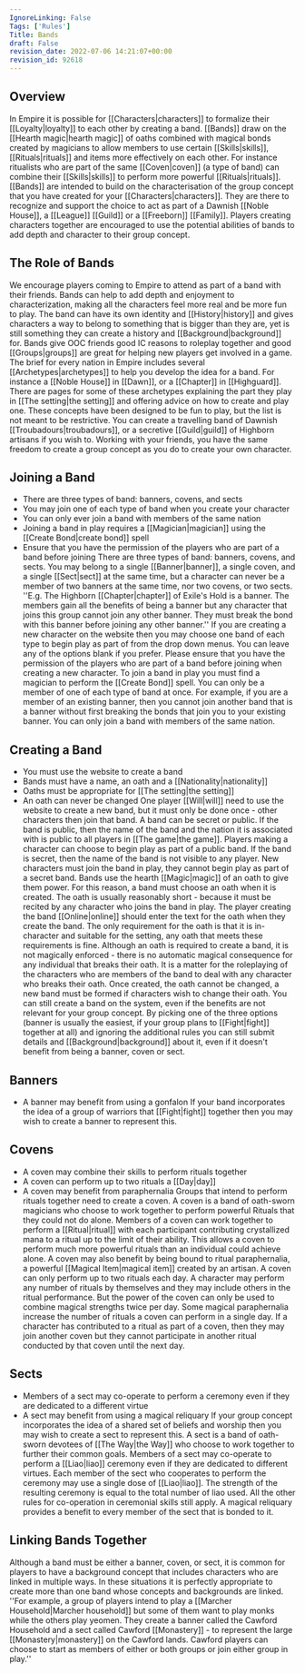 ```yaml
---
IgnoreLinking: False
Tags: ['Rules']
Title: Bands
draft: False
revision_date: 2022-07-06 14:21:07+00:00
revision_id: 92618
---
```


## Overview
In Empire it is possible for [[Characters|characters]] to formalize their [[Loyalty|loyalty]] to each other by creating a band. [[Bands]] draw on the [[Hearth magic|hearth magic]] of 
oaths combined with magical bonds created by magicians to allow members to use certain [[Skills|skills]], [[Rituals|rituals]] and items more effectively on each other. For instance ritualists who are part of the same [[Coven|coven]] (a type of band) can combine their [[Skills|skills]] to perform more powerful [[Rituals|rituals]].
[[Bands]] are intended to build on the characterisation of the group concept that you have created for your [[Characters|characters]]. They are there to recognize and support the choice to act as part of a Dawnish [[Noble House]], a [[League]] [[Guild]] or a [[Freeborn]] [[Family]]. Players creating characters together are encouraged to use the potential abilities of bands to add depth and character to their group concept.
## The Role of Bands
We encourage players coming to Empire to attend as part of a band with their friends. Bands can help to add depth and enjoyment to characterization, making all the characters feel more real and be more fun to play. The band can have its own identity and [[History|history]] and gives characters a way to belong to something that is bigger than they are, yet is still something they can create a history and [[Background|background]] for. Bands give OOC friends good IC reasons to roleplay together and good [[Groups|groups]] are great for helping new players get involved in a game. 
The brief for every nation in Empire includes several [[Archetypes|archetypes]] to help you develop the idea for a band. For instance a [[Noble House]] in [[Dawn]], or a [[Chapter]] in [[Highguard]]. There are pages for some of these archetypes explaining the part they play in [[The setting|the setting]] and offering advice on how to create and play one. These concepts have been designed to be fun to play, but the list is not meant to be restrictive. You can create a travelling band of Dawnish [[Troubadours|troubadours]], or a secretive [[Guild|guild]] of Highborn artisans if you wish to. Working with your friends, you have the same freedom to create a group concept as you do to create your own character.
## Joining a Band
* There are three types of band: banners, covens, and sects
* You may join one of each type of band when you create your character
* You can only ever join a band with members of the same nation
* Joining a band in play requires a [[Magician|magician]] using the [[Create Bond|create bond]] spell
* Ensure that you have the permission of the players who are part of a band before joining
There are three types of band: banners, covens, and sects. You may belong to a single [[Banner|banner]], a single coven, and a single [[Sect|sect]] at the same time, but a character can never be a member of two banners at the same time, nor two covens, or two sects. 
''E.g. The Highborn [[Chapter|chapter]] of Exile's Hold is a banner. The members gain all the benefits of being a banner but any character that joins this group cannot join any other banner. They must break the bond with this banner before joining any other banner.''
If you are creating a new character on the website then you may choose one band of each type to begin play as part of from the drop down menus. You can leave any of the options blank if you prefer. Please ensure that you have the permission of the players who are part of a band before joining when creating a new character.
To join a band in play you must find a magician to perform the [[Create Bond]] spell. You can only be a member of one of each type of band at once. For example, if you are a member of an existing banner, then you cannot join another band that is a banner without first breaking the bonds that join you to your existing banner. You can only join a band with members of the same nation.
## Creating a Band
* You must use the website to create a band
* Bands must have a name, an oath and a [[Nationality|nationality]]
* Oaths must be appropriate for [[The setting|the setting]]
* An oath can never be changed
One player [[Will|will]] need to use the website to create a new band, but it must only be done once - other characters then join that band. A band can be secret or public. If the band is public, then the name of the band and the nation it is associated with is public to all players in [[The game|the game]]. Players making a character can choose to begin play as part of a public band. If the band is secret, then the name of the band is not visible to any player. New characters must join the band in play, they cannot begin play as part of a secret band.
Bands use the hearth [[Magic|magic]] of an oath to give them power. For this reason, a band must choose an oath when it is created. The oath is usually reasonably short - because it must be recited by any character who joins the band in play. The player creating the band [[Online|online]] should enter the text for the oath when they create the band. The only requirement for the oath is that it is in-character and suitable for the setting, any oath that meets these requirements is fine.
Although an oath is required to create a band, it is not magically enforced - there is no automatic magical consequence for any individual that breaks their oath. It is a matter for the roleplaying of the characters who are members of the band to deal with any character who breaks their oath. Once created, the oath cannot be changed, a new band must be formed if characters wish to change their oath.
You can still create a band on the system, even if the benefits are not relevant for your group concept. By picking one of the three options (banner is usually the easiest, if your group plans to [[Fight|fight]] together at all) and ignoring the additional rules you can still submit details and [[Background|background]] about it, even if it doesn't benefit from being a banner, coven or sect.
## Banners
* A banner may benefit from using a gonfalon
If your band incorporates the idea of a group of warriors that [[Fight|fight]] together then you may wish to create a banner to represent this.
## Covens
* A coven may combine their skills to perform rituals together
* A coven can perform up to two rituals a [[Day|day]]
* A coven may benefit from paraphernalia
Groups that intend to perform rituals together need to create a coven. A coven is a band of oath-sworn magicians who choose to work together to perform powerful Rituals that they could not do alone.
Members of a coven can work together to perform a [[Ritual|ritual]] with each participant contributing crystallized mana to a ritual up to the limit of their ability. This allows a coven to perform much more powerful rituals than an individual could achieve alone. A coven may also benefit by being bound to ritual paraphernalia, a powerful [[Magical Item|magical item]] created by an artisan. 
A coven can only perform up to two rituals each day. A character may perform any number of rituals by themselves and they may include others in the ritual performance. But the power of the coven can only be used to combine magical strengths twice per day. Some magical paraphernalia increase the number of rituals a coven can perform in a single day.
If a character has contributed to a ritual as part of a coven, then they may join another coven but they cannot participate in another ritual conducted by that coven until the next day.
## Sects
* Members of a sect may co-operate to perform a ceremony even if they are dedicated to a different virtue
* A sect may benefit from using a magical reliquary
If your group concept incorporates the idea of a shared set of beliefs and worship then you may wish to create a sect to represent this. A sect is a band of oath-sworn devotees of [[The Way|the Way]] who choose to work together to further their common goals. 
Members of a sect may co-operate to perform a [[Liao|liao]] ceremony even if they are dedicated to different virtues. Each member of the sect who cooperates to perform the ceremony may use a single dose of [[Liao|liao]]. The strength of the resulting ceremony is equal to the total number of liao used. All the other rules for co-operation in ceremonial skills still apply.
A magical reliquary provides a benefit to every member of the sect that is bonded to it.
## Linking Bands Together
Although a band must be either a banner, coven, or sect, it is common for players to have a background concept that includes characters who are linked in multiple ways. In these situations it is perfectly appropriate to create more than one band whose concepts and backgrounds are linked. 
''For example, a group of players intend to play a [[Marcher Household|Marcher household]] but some of them want to play monks while the others play yeomen. They create a banner called the Cawford Household and a sect called Cawford [[Monastery]] - to represent the large [[Monastery|monastery]] on the Cawford lands. Cawford players can choose to start as members of either or both groups or join either group in play.''